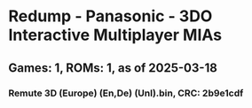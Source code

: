 # Redump - Panasonic - 3DO Interactive Multiplayer MIAs
## Games: 1, ROMs: 1, as of 2025-03-18

### Remute 3D (Europe) (En,De) (Unl).bin, CRC: 2b9e1cdf
